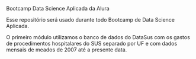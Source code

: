 Bootcamp Data Science Aplicada da Alura

Esse repositório será usado durante todo Bootcamp de Data Science Aplicada.

O primeiro módulo utilizamos o banco de dados do DataSus com os gastos de procedimentos hospitalares do SUS separado por UF e com dados mensais de meados de 2007 até a presente data.
